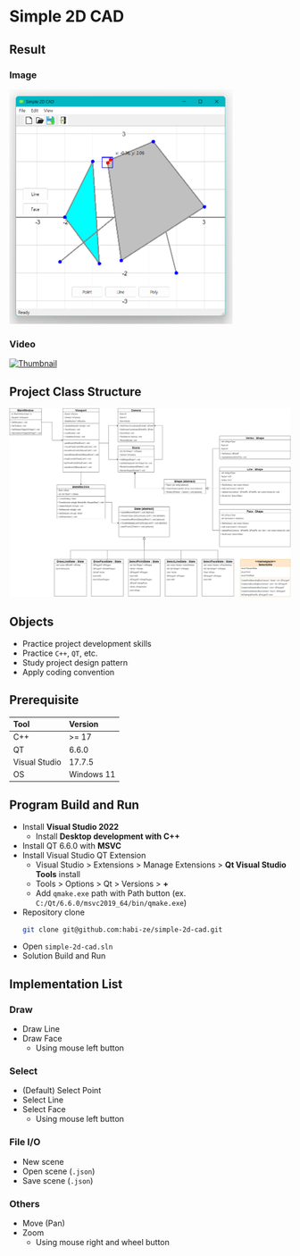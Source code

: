 # Simple 2D CAD

## Result

### Image

<img src="result.png" width=400 height=auto>

### Video

[![Thumbnail](https://img.youtube.com/vi/ZwgpxhrxaHE/0.jpg)](https://youtu.be/ZwgpxhrxaHE)

## Project Class Structure

<img src="class-diagram.png">

## Objects

- Practice project development skills
- Practice `C++`, `QT`, etc.
- Study project design pattern
- Apply coding convention

## Prerequisite

| Tool          | Version    |
| :---          | :------    |
| C++           | >= 17      |
| QT            | 6.6.0      |
| Visual Studio | 17.7.5     |
| OS            | Windows 11 |

## Program Build and Run

- Install **Visual Studio 2022**
  - Install **Desktop development with C++**
- Install QT 6.6.0 with **MSVC**
- Install Visual Studio QT Extension
  - Visual Studio > Extensions > Manage Extensions > **Qt Visual Studio Tools** install
  - Tools > Options > Qt > Versions > **+ <add new Qt version>**
  - Add `qmake.exe` path with Path button (ex. `C:/Qt/6.6.0/msvc2019_64/bin/qmake.exe`)
- Repository clone
  ```sh
  git clone git@github.com:habi-ze/simple-2d-cad.git
  ```
- Open `simple-2d-cad.sln`
- Solution Build and Run

## Implementation List

### Draw

- Draw Line
- Draw Face
  - Using mouse left button

### Select

- (Default) Select Point
- Select Line
- Select Face
  - Using mouse left button

### File I/O

- New scene
- Open scene (`.json`)
- Save scene (`.json`)

### Others

- Move (Pan)
- Zoom
  - Using mouse right and wheel button
